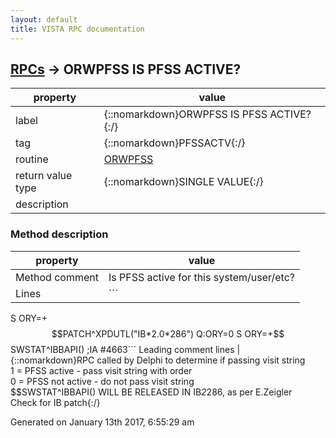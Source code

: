 ```yaml
---
layout: default
title: VISTA RPC documentation
---
```




## [RPCs](TableOfContent.md) &#8594; ORWPFSS IS PFSS ACTIVE? 

 property | value 
--- | --- 
 label | {::nomarkdown}ORWPFSS IS PFSS ACTIVE?{:/}
 tag | {::nomarkdown}PFSSACTV{:/}
 routine | [ORWPFSS](http://code.osehra.org/dox/Routine_ORWPFSS_source.html)
 return value type | {::nomarkdown}SINGLE VALUE{:/}
 description | 


### Method description

 property | value 
 --- | --- 
 Method comment | Is PFSS active for this system/user/etc?
 Lines | ```
 S ORY=+$$PATCH^XPDUTL("IB*2.0*286") Q:ORY=0
 S ORY=+$$SWSTAT^IBBAPI()  ;IA #4663```
 Leading comment lines | {::nomarkdown}RPC called by Delphi to determine if passing visit string<br/>1 = PFSS active - pass visit string with order<br/>0 = PFSS not active - do not pass visit string<br/>$$SWSTAT^IBBAPI() WILL BE RELEASED IN IB*2*286, as per E.Zeigler<br/>Check for IB patch{:/}




 Generated on January 13th 2017, 6:55:29 am